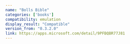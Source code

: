 ```yaml
---
name: "Bolls Bible"
categories: ['books']
compatibility: emulation
display_result: "Compatible"
version_from: "0.3.2.0"
link: https://apps.microsoft.com/detail/9PFBQBR77J81
---
```

